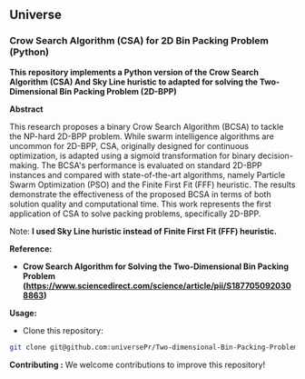## **Universe**
### **Crow Search Algorithm (CSA) for 2D Bin Packing Problem (Python)**

**This repository implements a Python version of the Crow Search Algorithm (CSA) And Sky Line huristic to adapted for solving the Two-Dimensional Bin Packing Problem (2D-BPP)**

**Abstract**

This research proposes a binary Crow Search Algorithm (BCSA) to tackle the NP-hard 2D-BPP problem. While swarm intelligence algorithms are uncommon for 2D-BPP, CSA, originally designed for continuous optimization, is adapted using a sigmoid transformation for binary decision-making. The BCSA's performance is evaluated on standard 2D-BPP instances and compared with state-of-the-art algorithms, namely Particle Swarm Optimization (PSO) and the Finite First Fit (FFF) heuristic. The results demonstrate the effectiveness of the proposed BCSA in terms of both solution quality and computational time. This work represents the first application of CSA to solve packing problems, specifically 2D-BPP.

Note: **I used Sky Line huristic instead of Finite First Fit (FFF) heuristic.**

**Reference:**  
* **Crow Search Algorithm for Solving the Two-Dimensional Bin Packing Problem (https://www.sciencedirect.com/science/article/pii/S1877050920308863)**

**Usage:**
* Clone this repository:
```bash
git clone git@github.com:universePr/Two-dimensional-Bin-Packing-Problem-with-Fixed-Orientation.git
```

**Contributing :**
We welcome contributions to improve this repository!
